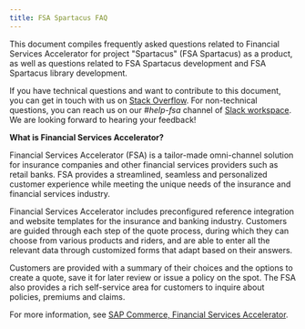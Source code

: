 ```yaml
---
title: FSA Spartacus FAQ
---
```


This document compiles frequently asked questions related to Financial Services Accelerator for project "Spartacus" (FSA Spartacus) as a product, as well as questions related to FSA Spartacus development and FSA Spartacus library development.

If you have technical questions and want to contribute to this document, you can get in touch with us on [Stack Overflow](https://stackoverflow.com/questions/tagged/spartacus-storefront). For non-technical questions, you can reach us on our *#help-fsa* channel of [Slack workspace](https://join.slack.com/t/spartacus-storefront/shared_invite/zt-jekftqo0-HP6xt6IF~ffVB2cGG66fcQ). We are looking forward to hearing your feedback!

**What is Financial Services Accelerator?**

Financial Services Accelerator (FSA) is a tailor-made omni-channel solution for insurance companies and other financial services providers such as retail banks. FSA provides a streamlined, seamless and personalized customer experience while meeting the unique needs of the insurance and financial services industry.

Financial Services Accelerator includes preconfigured reference integration and website templates for the insurance and banking industry. Customers are guided through each step of the quote process, during which they can choose from various products and riders, and are able to enter all the relevant data through customized forms that adapt based on their answers.

Customers are provided with a summary of their choices and the options to create a quote, save it for later review or issue a policy on the spot. The FSA also provides a rich self-service area for customers to inquire about policies, premiums and claims.

For more information, see [SAP Commerce, Financial Services Accelerator](https://help.sap.com/viewer/product/FINANCIAL_SERVICES_ACCELERATOR/2008/en-US).
